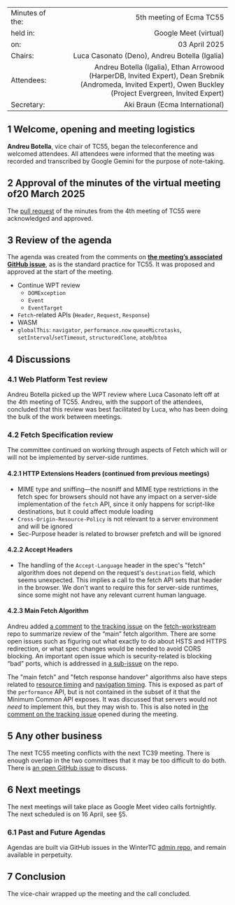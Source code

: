 |                 |                                                                                                                                                                |
|:----------------|---------------------------------------------------------------------------------------------------------------------------------------------------------------:|
| Minutes of the: |                                                                                                                                       5th meeting of Ecma TC55 |
| held in:        |                                                                                                                                          Google Meet (virtual) |
| on:             |                                                                                                                                                  03 April 2025 |
| Chairs:         |                                                                                                                  Luca Casonato (Deno), Andreu Botella (Igalia) |
| Attendees:      | Andreu Botella (Igalia), Ethan Arrowood (HarperDB, Invited Expert), Dean Srebnik (Andromeda, Invited Expert), Owen Buckley (Project Evergreen, Invited Expert) |
| Secretary:      |                                                                                                                                 Aki Braun (Ecma International) |
 
## 1     Welcome, opening and meeting logistics

**Andreu Botella**, vice chair of TC55, began the teleconference and welcomed attendees. All attendees were informed that the meeting was recorded and transcribed by Google Gemini for the purpose of note-taking.

## 2     Approval of the minutes of the virtual meeting of20 March 2025

The [pull request](https://github.com/wintercg/admin/pull/110) of the minutes from the 4th meeting of TC55 were acknowledged and approved.

## 3   Review of the agenda

The agenda was created from the comments on **[the meeting’s associated GitHub issue](https://github.com/wintercg/admin/issues/111)**, as is the standard practice for TC55. It was proposed and approved at the start of the meeting.

* Continue WPT review
  * `DOMException`
  * `Event`
  * `EventTarget`
* `Fetch`-related APIs (`Header`, `Request`, `Response`)
* WASM
* `globalThis`: `navigator`, `performance.now` `queueMicrotasks`, `setInterval`/`setTimeout`, `structuredClone`, `atob`/`btoa`

## 4     Discussions

### 4.1 Web Platform Test review

Andreu Botella picked up the WPT review where Luca Casonato left off at the 4th meeting of TC55. Andreu, with the support of the attendees, concluded that this review was best facilitated by Luca, who has been doing the bulk of the work between meetings.

### 4.2 Fetch Specification review

The committee continued on working through aspects of Fetch which will or will not be implemented by server-side runtimes.

#### 4.2.1 HTTP Extensions Headers (continued from previous meetings)

* MIME type and sniffing—the nosniff and MIME type restrictions in the fetch spec for browsers should not have any impact on a server-side implementation of the `fetch` API, since it only happens for script-like destinations, but it could affect module loading
* `Cross-Origin-Resource-Policy` is not relevant to a server environment and will be ignored
* Sec-Purpose header is related to browser prefetch and will be ignored
 
#### 4.2.2 Accept Headers

* The handling of the `Accept-Language` header in the spec's "fetch" algorithm does not depend on the request's `destination` field, which seems unexpected. This implies a call to the fetch API sets that header in the browser. We don't want to require this for server-side runtimes, since some might not have any relevant current human language.
 
#### 4.2.3 Main Fetch Algorithm

Andreu added [a comment](https://github.com/wintercg/fetch-workstream/issues/1#issuecomment-2776237976) to [the tracking issue](https://github.com/wintercg/fetch-workstream/issues/1) on the [fetch-workstream](https://github.com/wintercg/fetch-workstream/) repo to summarize review of the “main” fetch algorithm. There are some open issues such as figuring out what exactly to do about HSTS and HTTPS redirection, or what spec changes would be needed to avoid CORS blocking. An important open issue which is security-related is blocking “bad” ports, which is addressed in [a sub-issue](https://github.com/wintercg/fetch-workstream/issues/10) on the repo.

The "main fetch" and "fetch response handover" algorithms also have steps related to [resource timing](https://w3c.github.io/resource-timing) and [navigation timing](https://www.w3.org/TR/navigation-timing/). This is exposed as part of the `performance` API, but is not contained in the subset of it that the Minimum Common API exposes. It was discussed that servers would not *need* to implement this, but they may wish to. This is also noted in [the comment on the tracking issue](https://github.com/wintercg/fetch-workstream/issues/1#issuecomment-2776237976) opened during the meeting.

## 5     Any other business

The next TC55 meeting conflicts with the next TC39 meeting. There is enough overlap in the two committees that it may be too difficult to do both. There is [an open GitHub issue](https://github.com/wintercg/admin/issues/109) to discuss.

## 6     Next meetings

The next meetings will take place as Google Meet video calls fortnightly. The next scheduled is on 16 April, see §5.

### 6.1     Past and Future Agendas

Agendas are built via GitHub issues in the WinterTC [admin repo](https://github.com/wintercg/admin/issues/), and remain available in perpetuity.

## 7     Conclusion

The vice-chair wrapped up the meeting and the call concluded.
